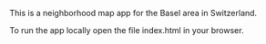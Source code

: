 This is a neighborhood map app for the Basel area in Switzerland.

To run the app locally open the file index.html in your browser.